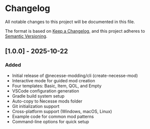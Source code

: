 # Changelog

All notable changes to this project will be documented in this file.

The format is based on [Keep a Changelog](https://keepachangelog.com/en/1.0.0/),
and this project adheres to [Semantic Versioning](https://semver.org/spec/v2.0.0.html).

## [1.0.0] - 2025-10-22

### Added
- Initial release of @necesse-modding/cli (create-necesse-mod)
- Interactive mode for guided mod creation
- Four templates: Basic, Item, QOL, and Empty
- VSCode configuration generation
- Gradle build system setup
- Auto-copy to Necesse mods folder
- Git initialization support
- Cross-platform support (Windows, macOS, Linux)
- Example code for common mod patterns
- Command-line options for quick setup


